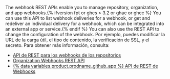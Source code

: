 The webhook REST APIs enable you to manage repository, organization, and app webhooks.{% ifversion fpt or ghes > 3.2 or ghae or ghec %} You can use this API to list webhook deliveries for a webhook, or get and redeliver an individual delivery for a webhook, which can be integrated into an external app or service.{% endif %} You can also use the REST API to change the configuration of the webhook. Por ejemplo, puedes modificar la URL de la carga útil, el tipo de contenido, la verificación de SSL, y el secreto. Para obtener más información, consulta:

- [API de REST para los webhooks de los repositorios](/rest/reference/repos#webhooks)
- [Organization Webhooks REST API](/rest/reference/orgs#webhooks)
- [{% data variables.product.prodname_github_app %} API de REST de Webhooks](/rest/reference/apps#webhooks)
